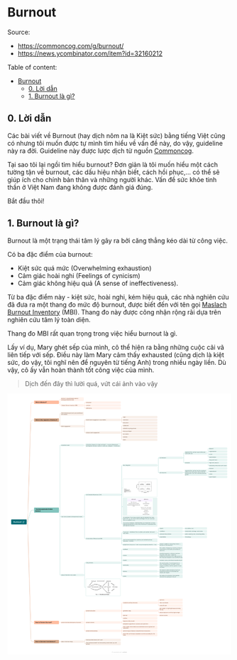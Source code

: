 # Burnout

Source:

- <https://commoncog.com/g/burnout/>
- <https://news.ycombinator.com/item?id=32160212>

Table of content:

- [Burnout](#burnout)
  - [0. Lời dẫn](#0-lời-dẫn)
  - [1. Burnout là gì?](#1-burnout-là-gì)

## 0. Lời dẫn

Các bài viết về Burnout (hay dịch nôm na là Kiệt sức) bằng tiếng Việt cũng có nhưng tôi muốn được tự mình tìm hiểu về vấn đề này, do vậy, guideline này ra đời. Guideline này được lược dịch từ nguồn [Commoncog](https://commoncog.com/g/burnout).

Tại sao tôi lại ngồi tìm hiểu burnout? Đơn giản là tôi muốn hiểu một cách tường tận về burnout, các dấu hiệu nhận biết, cách hồi phục,... có thể sẽ giúp ích cho chính bản thân và những người khác. Vấn đề sức khỏe tinh thần ở Việt Nam đang không được đánh giá đúng.

Bắt đầu thôi!

## 1. Burnout là gì?

Burnout là một trạng thái tâm lý gây ra bởi căng thẳng kéo dài từ công việc.

Có ba đặc điểm của burnout:

- Kiệt sức quá mức (Overwhelming exhaustion)
- Cảm giác hoài nghi (Feelings of cynicism)
- Cảm giác không hiệu quả (A sense of ineffectiveness).

Từ ba đặc điểm này - kiệt sức, hoài nghi, kém hiệu quả, các nhà nghiên cứu đã đưa ra một thang đo mức độ burnout, được biết đến với tên gọi [Maslach Burnout Inventory](https://www.ncbi.nlm.nih.gov/pmc/articles/PMC4911781/) (MBI). Thang đo này được công nhận rộng rãi dựa trên nghiên cứu tâm lý toàn diện.

Thang đo MBI rất quan trọng trong việc hiểu burnout là gì.

Lấy ví dụ, Mary ghét sếp của mình, cô thể hiện ra bằng những cuộc cãi vã liên tiếp với sếp. Điều này làm Mary cảm thấy exhausted (cũng dịch là kiệt sức, do vậy, tôi nghĩ nên để nguyên từ tiếng Anh) trong nhiều ngày liền. Dù vậy, cô ấy vẫn hoàn thành tốt công việc của mình.

> Dịch đến đây thì lười quá, vứt cái ảnh vào vậy

![](./images/burnout.png)
